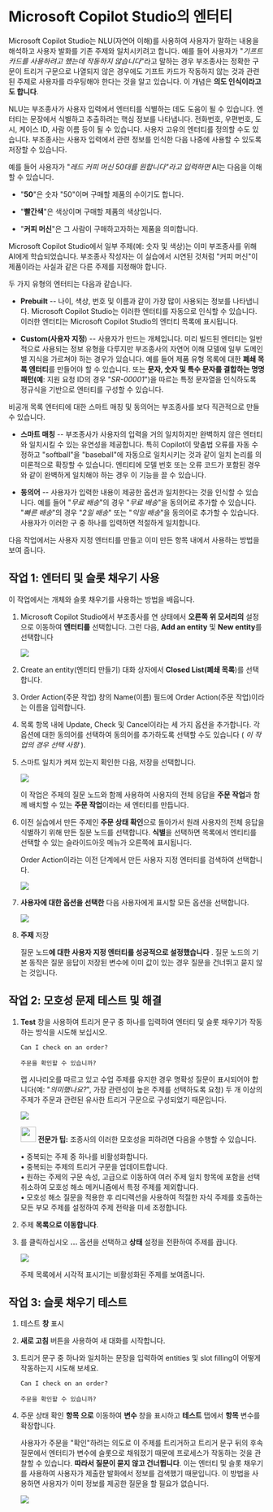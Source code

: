 # Microsoft Copilot Studio의 엔터티

Microsoft Copilot Studio는 NLU(자연어 이해)를 사용하여 사용자가 말하는
내용을 해석하고 사용자 발화를 기존 주제와 일치시키려고 합니다. 예를 들어
사용자가 \"*기프트 카드를 사용하려고 했는데 작동하지 않습니다*\"라고
말하는 경우 부조종사는 정확한 구문이 트리거 구문으로 나열되지 않은
경우에도 기프트 카드가 작동하지 않는 것과 관련된 주제로 사용자를
라우팅해야 한다는 것을 알고 있습니다. 이 개념은 **의도 인식이라고도
합니다**.

NLU는 부조종사가 사용자 입력에서 엔터티를 식별하는 데도 도움이 될 수
있습니다. 엔터티는 문장에서 식별하고 추출하려는 핵심 정보를 나타냅니다.
전화번호, 우편번호, 도시, 케이스 ID, 사람 이름 등이 될 수 있습니다.
사용자 고유의 엔터티를 정의할 수도 있습니다. 부조종사는 사용자 입력에서
관련 정보를 인식한 다음 나중에 사용할 수 있도록 저장할 수 있습니다.

예를 들어 사용자가 \"*레드 커피 머신 50대를 원합니다\"라고 입력하면*
AI는 다음을 이해할 수 있습니다.

-   \"**50**\"은 숫자 \"50\"이며 구매할 제품의 수이기도 합니다.

-   \"**빨간색**\"은 색상이며 구매할 제품의 색상입니다.

-   \"**커피 머신**\"은 그 사람이 구매하고자하는 제품을 의미합니다.

Microsoft Copilot Studio에서 일부 주제(예: 숫자 및 색상)는 이미
부조종사를 위해 AI에게 학습되었습니다. 부조종사 작성자는 이 실습에서
시연된 것처럼 \"커피 머신\"이 제품이라는 사실과 같은 다른 주제를
지정해야 합니다.

두 가지 유형의 엔터티는 다음과 같습니다.

-   **Prebuilt** -- 나이, 색상, 번호 및 이름과 같이 가장 많이 사용되는
    정보를 나타냅니다. Microsoft Copilot Studio는 이러한 엔터티를
    자동으로 인식할 수 있습니다. 이러한 엔터티는 Microsoft Copilot
    Studio의 엔터티 목록에 표시됩니다.

-   **Custom(사용자 지정**) -- 사용자가 만드는 개체입니다. 미리 빌드된
    엔터티는 일반적으로 사용되는 정보 유형을 다루지만 부조종사의 자연어
    이해 모델에 일부 도메인별 지식을 가르쳐야 하는 경우가 있습니다. 예를
    들어 제품 유형 목록에 대한 **폐쇄 목록 엔터티**를 만들어야 할 수
    있습니다. 또는 **문자, 숫자 및 특수 문자를 결합하는 명명 패턴(예**:
    지원 요청 ID의 경우 \"*SR-00001*\")을 따르는 특정 문자열을
    인식하도록 정규식을 기반으로 엔터티를 구성할 수 있습니다.

비공개 목록 엔터티에 대한 스마트 매칭 및 동의어는 부조종사를 보다
직관적으로 만들 수 있습니다.

-   **스마트 매칭** -- 부조종사가 사용자의 입력을 거의 일치하지만
    완벽하지 않은 엔터티와 일치시킬 수 있는 유연성을 제공합니다. 특히
    Copilot이 맞춤법 오류를 자동 수정하고 \"softball\"을 \"baseball\"에
    자동으로 일치시키는 것과 같이 일치 논리를 의미론적으로 확장할 수
    있습니다. 엔티티에 모델 번호 또는 오류 코드가 포함된 경우와 같이
    완벽하게 일치해야 하는 경우 이 기능을 끌 수 있습니다.

-   **동의어** -- 사용자가 입력한 내용이 제공한 옵션과 일치한다는 것을
    인식할 수 있습니다. 예를 들어 \"*무료 배송*\"의 경우 \"*무료
    배송*\"을 동의어로 추가할 수 있습니다. \"*빠른 배송*\"의 경우 \"*2일
    배송*\" 또는 \"*익일 배송*\"을 동의어로 추가할 수 있습니다. 사용자가
    이러한 구 중 하나를 입력하면 적절하게 일치합니다.

다음 작업에서는 사용자 지정 엔터티를 만들고 이미 만든 항목 내에서
사용하는 방법을 보여 줍니다.

## 작업 1: 엔터티 및 슬롯 채우기 사용

이 작업에서는 개체와 슬롯 채우기를 사용하는 방법을 배웁니다.

1.  Microsoft Copilot Studio에서 부조종사를 연 상태에서 **오른쪽 위
    모서리의** 설정으로 이동하여 **엔터티를** 선택합니다. 그런 다음,
    **Add an entity** 및 **New entity**를 선택합니다
    
    <img src="https://github.com/FDX-edu/240819_CopilotEdu_test/raw/main/Lab%2002/media/image3.png">

3.  Create an entity(엔터티 만들기) 대화 상자에서 **Closed List(폐쇄
    목록**)를 선택합니다.

4.  Order Action(주문 작업) 창의 Name(이름) 필드에 Order Action(주문
    작업)이라는 이름을 입력합니다.

5.  목록 항목 내에 Update, Check 및  Cancel이라는 세 가지 옵션을 추가합니다. 각 옵션에 대한
    동의어를 선택하여 동의어를 추가하도록 선택할 수도 있습니다 ( *이 작업의 경우 선택 사항* ).

6.  스마트 일치가 켜져 있는지 확인한 다음, 저장을 선택합니다.
   
    <img src="https://github.com/FDX-edu/240819_CopilotEdu_test/raw/main/Lab%2002/media/image4.png">

    이 작업은 주제의 질문 노드와 함께 사용하여 사용자의 전체 응답을 **주문 작업**과 함께 배치할 수 있는 **주문 작업**이라는 새 엔터티를 만듭니다.

6.  이전 실습에서 만든 주제인 **주문 상태 확인**으로 돌아가서 원래
    사용자의 전체 응답을 식별하기 위해 만든 질문 노드를 선택합니다.
    **식별**을 선택하면 목록에서 엔티티를 선택할 수 있는 슬라이드아웃
    메뉴가 오른쪽에 표시됩니다.
    
    Order Action이라는 이전 단계에서 만든 사용자 지정 엔터티를 검색하여
    선택합니다.
    
    <img src="https://github.com/FDX-edu/240819_CopilotEdu_test/raw/main/Lab%2002/media/image5.png">

7.  **사용자에 대한 옵션을 선택한** 다음 사용자에게 표시할 모든 옵션을 선택합니다.
    
    <img src="https://github.com/FDX-edu/240819_CopilotEdu_test/raw/main/Lab%2002/media/image6.png">

8.  **주제** 저장

    질문 노드**에 대한 사용자 지정 엔터티를 성공적으로 설정했습니다** . 질문
    노드의 기본 동작은 질문 응답이 저장된 변수에 이미 값이 있는 경우 질문을
    건너뛰고 묻지 않는 것입니다.

## 작업 2: 모호성 문제 테스트 및 해결

1.  **Test** 창을 사용하여 트리거 문구 중 하나를 입력하여 엔터티 및 슬롯
    채우기가 작동하는 방식을 시도해 보십시오.

    ```
    Can I check on an order?
    ```
    
    ```
    주문을 확인할 수 있습니까?
    ```

    랩 시나리오를 따르고 있고 수업 주제를 유지한 경우 명확성 질문이
    표시되어야 합니다(예: \"*의미했나요?*\", 가장 관련성이 높은 주제를
    선택하도록 요청) 두 개 이상의 주제가 주문과 관련된 유사한 트리거
    구문으로 구성되었기 때문입니다.
    
    <img src="https://github.com/FDX-edu/240819_CopilotEdu_test/raw/main/Lab%2002/media/image9.png">
    
    <img src="https://github.com/FDX-edu/240819_CopilotEdu_test/raw/main/Lab%2001/media/image4.svg" width="30"> **전문가 팁:** 조종사의 이러한 모호성을 피하려면 다음을 수행할 수 있습니다.
    
    • 중복되는 주제 중 하나를 비활성화합니다.    
    • 중복되는 주제의 트리거 구문을 업데이트합니다.    
    • 원하는 주제의 구문 속성, 고급으로 이동하여 여러 주제 일치 항목에 포함을 선택 취소하여 모호성 해소 메커니즘에서 특정 주제를 제외합니다.    
    • 모호성 해소 질문을 적용한 후 리디렉션을 사용하여 적절한 자식 주제를 호출하는 모든 부모 주제를 설정하여 주제 전략을 미세 조정합니다.

3.  주제 **목록으로 이동합니다**.

4.  를 클릭하십시오 **\...** 옵션을 선택하고 **상태** 설정을 전환하여
    주제를 끕니다.

    <img src="https://github.com/FDX-edu/240819_CopilotEdu_test/raw/main/Lab%2002/media/image12.png">

    주제 목록에서 시각적 표시기는 비활성화된 주제를 보여줍니다.

## 작업 3: 슬롯 채우기 테스트

1.  테스트 **창** 표시

2.  **새로 고침** 버튼을 사용하여 새 대화를 시작합니다.

3.  트리거 문구 중 하나와 일치하는 문장을 입력하여 entities 및 slot
    filling이 어떻게 작동하는지 시도해 보세요.

    ```
    Can I check on an order?
    ```

    ```
    주문을 확인할 수 있습니까?                             
    ```

4.  주문 상태 확인 **항목 으로** 이동하여 **변수** 창을 표시하고
    **테스트** 탭에서 **항목** 변수를 확장합니다.

    사용자가 주문을 \"확인\"하려는 의도로 이 주제를 트리거하고 트리거 문구
    뒤의 후속 질문에서 엔터티가 변수에 슬롯으로 채워졌기 때문에 프로세스가
    작동하는 것을 관찰할 수 있습니다. **따라서 질문이 묻지 않고
    건너뜁니다**. 이는 엔터티 및 슬롯 채우기를 사용하여 사용자가 제출한
    발화에서 정보를 검색했기 때문입니다. 이 방법을 사용하면 사용자가 이미
    정보를 제공한 질문을 할 필요가 없습니다.

    <img src="https://github.com/FDX-edu/240819_CopilotEdu_test/raw/main/Lab%2002/media/image13.png">

    

